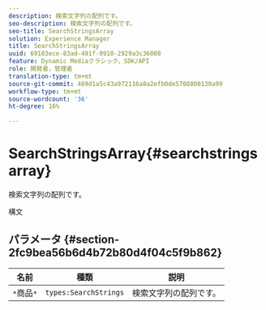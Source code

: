```yaml
---
description: 検索文字列の配列です。
seo-description: 検索文字列の配列です。
seo-title: SearchStringsArray
solution: Experience Manager
title: SearchStringsArray
uuid: 69103ece-83ad-491f-9910-2929a3c36008
feature: Dynamic Mediaクラシック，SDK/API
role: 開発者，管理者
translation-type: tm+mt
source-git-commit: 469d1a5c43a972116a8a2efb0de5708800130a99
workflow-type: tm+mt
source-wordcount: '36'
ht-degree: 16%

---
```



# SearchStringsArray{#searchstringsarray}

検索文字列の配列です。

構文

## パラメータ {#section-2fc9bea56b6d4b72b80d4f04c5f9b862}

| 名前 | 種類 | 説明 |
|---|---|---|
| `*`商品`*` | `types:SearchStrings` | 検索文字列の配列です。 |

